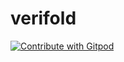 # verifold
<a href="https://gitpod.io/github.com/jeromtom/verifold">
  <img
    src="https://img.shields.io/badge/Contribute%20with-Gitpod-908a85?logo=gitpod"
    alt="Contribute with Gitpod"
  />
</a>
